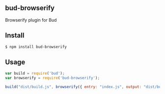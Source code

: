 ## bud-browserify

Browserify plugin for Bud

## Install

```bash
$ npm install bud-browserify
```

## Usage

```js
var build = require('bud');
var browserify = require('bud-browserify');

build("dist/build.js", browserify({ entry: "index.js", output: "dist/build.js" }));
```
